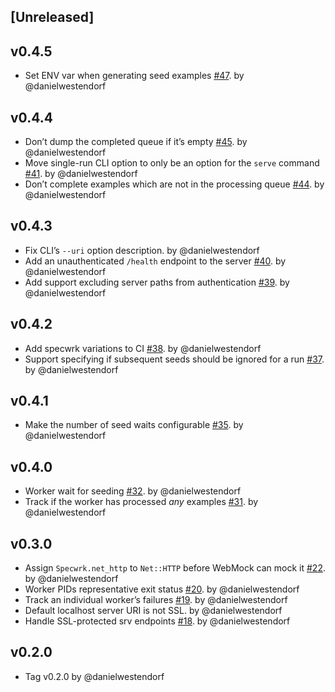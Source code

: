 ## [Unreleased]

## v0.4.5

- Set ENV var when generating seed examples [#47](https://github.com/danielwestendorf/specwrk/issues/47). by @danielwestendorf 
## v0.4.4

- Don’t dump the completed queue if it’s empty [#45](https://github.com/danielwestendorf/specwrk/issues/45). by @danielwestendorf
- Move single-run CLI option to only be an option for the `serve` command [#41](https://github.com/danielwestendorf/specwrk/issues/41). by @danielwestendorf
- Don’t complete examples which are not in the processing queue [#44](https://github.com/danielwestendorf/specwrk/issues/44). by @danielwestendorf

## v0.4.3

- Fix CLI’s `--uri` option description. by @danielwestendorf
- Add an unauthenticated `/health` endpoint to the server [#40](https://github.com/danielwestendorf/specwrk/issues/40). by @danielwestendorf
- Add support excluding server paths from authentication [#39](https://github.com/danielwestendorf/specwrk/issues/39). by @danielwestendorf

## v0.4.2

- Add specwrk variations to CI [#38](https://github.com/danielwestendorf/specwrk/issues/38). by @danielwestendorf
- Support specifying if subsequent seeds should be ignored for a run [#37](https://github.com/danielwestendorf/specwrk/issues/37). by @danielwestendorf

## v0.4.1

- Make the number of seed waits configurable [#35](https://github.com/danielwestendorf/specwrk/issues/35). by @danielwestendorf

## v0.4.0

- Worker wait for seeding [#32](https://github.com/danielwestendorf/specwrk/issues/32). by @danielwestendorf
- Track if the worker has processed *any* examples [#31](https://github.com/danielwestendorf/specwrk/issues/31). by @danielwestendorf

## v0.3.0

- Assign `Specwrk.net_http` to `Net::HTTP` before WebMock can mock it [#22](https://github.com/danielwestendorf/specwrk/issues/22). by @danielwestendorf
- Worker PIDs representative exit status [#20](https://github.com/danielwestendorf/specwrk/issues/20). by @danielwestendorf
- Track an individual worker’s failures [#19](https://github.com/danielwestendorf/specwrk/issues/19). by @danielwestendorf
- Default localhost server URI is not SSL. by @danielwestendorf
- Handle SSL-protected srv endpoints [#18](https://github.com/danielwestendorf/specwrk/issues/18). by @danielwestendorf

## v0.2.0

- Tag v0.2.0 by @danielwestendorf
